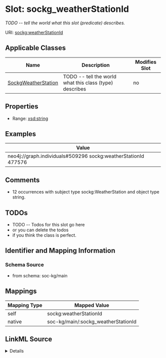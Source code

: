 

# Slot: sockg_weatherStationId


_TODO -- tell the world what this slot (predicate) describes._





URI: [sockg:weatherStationId](http://www.semanticweb.org/sockg/ontologies/2024/0/soil-carbon-ontology/weatherStationId)



<!-- no inheritance hierarchy -->





## Applicable Classes

| Name | Description | Modifies Slot |
| --- | --- | --- |
| [SockgWeatherStation](../classes/SockgWeatherStation.md) | TODO -- tell the world what this class (type) describes |  no  |







## Properties

* Range: [xsd:string](http://www.w3.org/2001/XMLSchema#string)






## Examples

| Value |
| --- |
| neo4j://graph.individuals#509296 sockg:weatherStationId 477576 |

## Comments

* 12 occurrences with subject type sockg:WeatherStation and object type string.

## TODOs

* TODO -- Todos for this slot go here
* or you can delete the todos
* if you think the class is perfect.

## Identifier and Mapping Information







### Schema Source


* from schema: soc-kg/main




## Mappings

| Mapping Type | Mapped Value |
| ---  | ---  |
| self | sockg:weatherStationId |
| native | soc-kg/main/:sockg_weatherStationId |




## LinkML Source

<details>
```yaml
name: sockg_weatherStationId
description: TODO -- tell the world what this slot (predicate) describes.
todos:
- TODO -- Todos for this slot go here
- or you can delete the todos
- if you think the class is perfect.
comments:
- 12 occurrences with subject type sockg:WeatherStation and object type string.
examples:
- value: neo4j://graph.individuals#509296 sockg:weatherStationId 477576
from_schema: soc-kg/main
rank: 1000
slot_uri: sockg:weatherStationId
alias: sockg_weatherStationId
domain_of:
- sockg_WeatherStation
range: string

```
</details>
